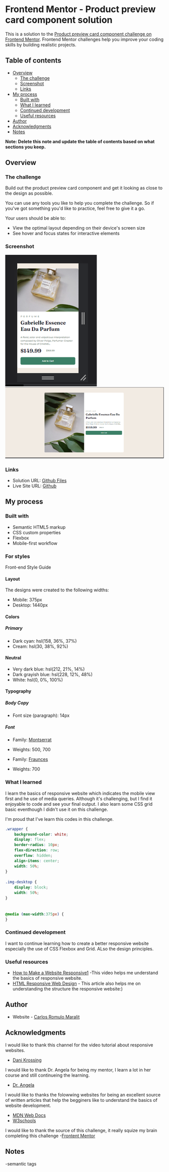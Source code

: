 # Frontend Mentor - Product preview card component solution

This is a solution to the [Product preview card component challenge on Frontend Mentor](https://www.frontendmentor.io/challenges/product-preview-card-component-GO7UmttRfa). Frontend Mentor challenges help you improve your coding skills by building realistic projects. 

## Table of contents

- [Overview](#overview)
  - [The challenge](#the-challenge)
  - [Screenshot](#screenshot)
  - [Links](#links)
- [My process](#my-process)
  - [Built with](#built-with)
  - [What I learned](#what-i-learned)
  - [Continued development](#continued-development)
  - [Useful resources](#useful-resources)
- [Author](#author)
- [Acknowledgments](#acknowledgments)
- [Notes](#notes)

**Note: Delete this note and update the table of contents based on what sections you keep.**

## Overview

### The challenge

Build out the product preview card component and get it looking as close to the design as possible.

You can use any tools you like to help you complete the challenge. So if you've got something you'd like to practice, feel free to give it a go.

Your users should be able to:

- View the optimal layout depending on their device's screen size
- See hover and focus states for interactive elements

### Screenshot

![](001_Product-Preview-Card/design/mobile-design.png)
![](001_Product-Preview-Card/design/desktop-design.png)


### Links

- Solution URL: [Github Files](https://github.com/Carlozzzzz/Product-Preview-Card-Challenge)
- Live Site URL: [Github](https://carlozzzzz.github.io/Challenge_Product-Preview-Card/)

## My process

### Built with

- Semantic HTML5 markup
- CSS custom properties
- Flexbox
- Mobile-first workflow


### For styles

Front-end Style Guide

#### Layout

The designs were created to the following widths:

- Mobile: 375px
- Desktop: 1440px

#### Colors

##### Primary

- Dark cyan: hsl(158, 36%, 37%)
- Cream: hsl(30, 38%, 92%)

#### Neutral

- Very dark blue: hsl(212, 21%, 14%)
- Dark grayish blue: hsl(228, 12%, 48%)
- White: hsl(0, 0%, 100%)

#### Typography

##### Body Copy

- Font size (paragraph): 14px

##### Font

- Family: [Montserrat](https://fonts.google.com/specimen/Montserrat)
- Weights: 500, 700

- Family: [Fraunces](https://fonts.google.com/specimen/Fraunces)
- Weights: 700


### What I learned

I learn the basics of responsive website which indicates the mobile view first and he use of media queries. Although it's challenging, but I find it enjoyable to code and see your final output. I also learn some CSS grid basic eventhough I didn't use it on this challenge. 


I'm proud that I've learn this codes in this challenge.

```css
.wrapper {
    background-color: white;
    display: flex;
    border-radius: 10px;
    flex-direction: row;
    overflow: hidden;
    align-items: center;
    width: 50%;
}

.img-desktop {
    display: block;
    width: 50%;
}


@media (max-width:375px) {
}
```

### Continued development

I want to continue learning how to create a better responsive website especially the use of CSS Flexbox and Grid. ALso the design principles. 


### Useful resources

- [How to Make a Website Responsive1](https://www.youtube.com/watch?v=ZYV6dYtz4HA&ab_channel=DaniKrossing) -This video helps me understand the basics of responsive website.
- [HTML Responsive Web Design](https://www.w3schools.com/html/html_responsive.asp) - This article also helps me on understanding the structure the responsive website:)

## Author

- Website - [Carlos Romulo Maralit](https://www.your-site.com)


## Acknowledgments

I would like to thank this channel for the video tutorial about responsive websites.
- [Dani Krossing](https://www.youtube.com/c/TheCharmefis)

I would like to thank Dr. Angela for being my mentor, I learn a lot in her course and still continueing the learning.
- [Dr. Angela](https://www.udemy.com/course/the-complete-web-development-bootcamp/)

I would like to thanks the folowwing websites for being an excellent source of written articles that help the begginers like to understand the basics of website development.
- [MDN Web Docs](https://developer.mozilla.org/en-US/)
- [W3schools](https://www.w3schools.com/)

I would like to thank the source of this challenge, it really squize my brain completing this challenge
-[Frontent Mentor](https://www.frontendmentor.io/home)


<!-- ###Questions
How to use landmark properly? -->

## Notes
-semantic tags
 
